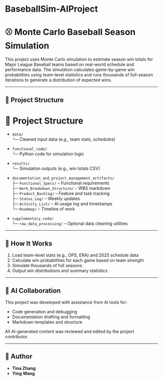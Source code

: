 # BaseballSim-AIProject

# ⚾ Monte Carlo Baseball Season Simulation

This project uses Monte Carlo simulation to estimate season win totals for Major League Baseball teams based on real-world schedule and performance data. The simulation calculates game-by-game win probabilities using team-level statistics and runs thousands of full-season iterations to generate a distribution of expected wins.

---

## 📂 Project Structure
# 📁 Project Structure

- `data/`  
  └─ Cleaned input data (e.g., team stats, schedules)

- `functional_code/`  
  └─ Python code for simulation logic

- `results/`  
  └─ Simulation outputs (e.g., win totals CSV)

- `documentation_and_project_management_artifacts/`  
  ├─ `Functional_Specs/` – Functional requirements  
  ├─ `Work_Breakdown_Structure/` – WBS markdown  
  ├─ `Product_Backlog/` – Feature and task tracking  
  ├─ `Status_Log/` – Weekly updates  
  ├─ `Activity_List/` – AI usage log and timestamps  
  └─ `Roadmap/` – Timeline of work

- `supplementary_code/`  
  └─ `raw_data_processing/` – Optional data cleaning utilities


---

## 🚀 How It Works

1. Load team-level stats (e.g., OPS, ERA) and 2025 schedule data
2. Calculate win probabilities for each game based on team strength
3. Simulate thousands of full seasons
4. Output win distributions and summary statistics

---

## 🧠 AI Collaboration

This project was developed with assistance from AI tools for:
- Code generation and debugging
- Documentation drafting and formatting
- Markdown templates and structure

All AI-generated content was reviewed and edited by the project contributor.

---

## 👤 Author

- **Tina Zhang** 
- **Ying Wang**


